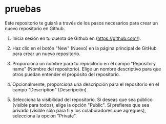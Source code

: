 # pruebas

Este repositorio te guiará a través de los pasos necesarios para crear un nuevo repositorio en Github.

1. Inicia sesión en tu cuenta de Github en (https://github.com/).
   
2. Haz clic en el botón "New" (Nuevo) en la página principal de GitHub para crear un nuevo repositorio.

3. Proporciona un nombre para tu repositorio en el campo "Repository name" (Nombre del repositorio). Elige un nombre descriptivo para que otros puedan entender el propósito del repositorio.

4. Opcionalmente, proporciona una descripción para el repositorio en el campo "Description" (Descripción).

5. Selecciona la visibilidad del repositorio. Si deseas que sea público (visible para todos), elige la opción "Public". Si prefieres que sea privado (visible solo para ti y los colaboradores que agregues), selecciona la opción "Private".
